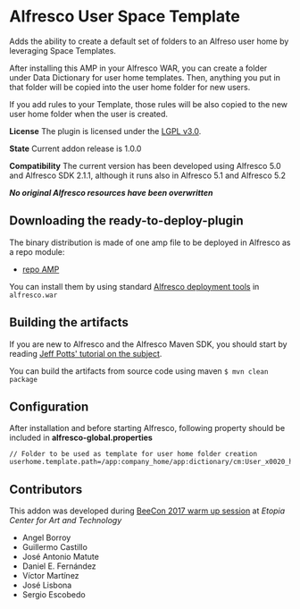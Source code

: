 
Alfresco User Space Template
============================

Adds the ability to create a default set of folders to an Alfreso user home by leveraging Space Templates.

After installing this AMP in your Alfresco WAR, you can create a folder under Data Dictionary for user home templates. Then, anything you put in that folder will be copied into the user home folder for new users.

If you add rules to your Template, those rules will be also copied to the new user home folder when the user is created.

**License**
The plugin is licensed under the [LGPL v3.0](http://www.gnu.org/licenses/lgpl-3.0.html). 

**State**
Current addon release is 1.0.0

**Compatibility**
The current version has been developed using Alfresco 5.0 and Alfresco SDK 2.1.1, although it runs also in Alfresco 5.1 and Alfresco 5.2

***No original Alfresco resources have been overwritten***


Downloading the ready-to-deploy-plugin
--------------------------------------
The binary distribution is made of one amp file to be deployed in Alfresco as a repo module:

* [repo AMP](https://github.com/keensoft/user-space-template-repo/releases/download/1.0.0/user-space-template-repo.amp)

You can install them by using standard [Alfresco deployment tools](http://docs.alfresco.com/community/tasks/dev-extensions-tutorials-simple-module-install-amp.html) in `alfresco.war`


Building the artifacts
----------------------
If you are new to Alfresco and the Alfresco Maven SDK, you should start by reading [Jeff Potts' tutorial on the subject](http://ecmarchitect.com/alfresco-developer-series-tutorials/maven-sdk/tutorial/tutorial.html).

You can build the artifacts from source code using maven
```$ mvn clean package```


Configuration
-------------

After installation and before starting Alfresco, following property should be included in **alfresco-global.properties**

```
// Folder to be used as template for user home folder creation
userhome.template.path=/app:company_home/app:dictionary/cm:User_x0020_home_x0020_template
```

Contributors
------------

This addon was developed during [BeeCon 2017 warm up session](http://www.keensoft.es/1-marzo-beecon-2017-warm-up-session-at-etopia/) at *Etopia Center for Art and Technology*

* Angel Borroy
* Guillermo Castillo
* José Antonio Matute
* Daniel E. Fernández
* Víctor Martínez
* José Lisbona
* Sergio Escobedo